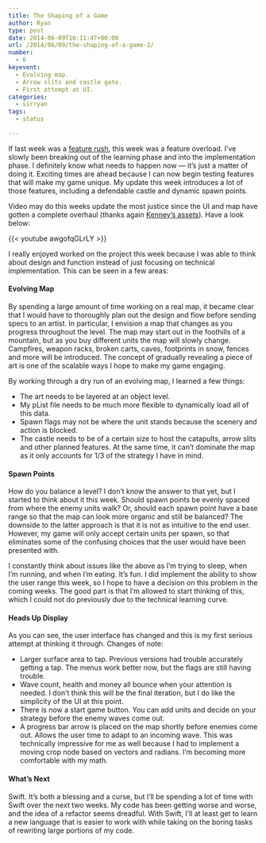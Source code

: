 ```yaml
---
title: The Shaping of a Game
author: Ryan
type: post
date: 2014-06-09T16:11:47+00:00
url: /2014/06/09/the-shaping-of-a-game-2/
number:
  - 6
keyevent:
  - Evolving map.
  - Arrow slits and castle gate.
  - First attempt at UI.
categories:
  - sirryan
tags:
  - status

---
```

If last week was a <a href="http://battleofbrothers.com/sirryan/feature-rush" target="_blank">feature rush</a>, this week was a feature overload. I&#8217;ve slowly been breaking out of the learning phase and into the implementation phase. I definitely know what needs to happen now &#8212; it&#8217;s just a matter of doing it. Exciting times are ahead because I can now begin testing features that will make my game unique. My update this week introduces a lot of those features, including a defendable castle and dynamic spawn points.

<!--more-->

Video may do this weeks update the most justice since the UI and map have gotten a complete overhaul (thanks again <a href="http://www.kenney.nl/assets" target="_blank">Kenney&#8217;s assets</a>). Have a look below:

{{< youtube awgofqGLrLY >}}

I really enjoyed worked on the project this week because I was able to think about design and function instead of just focusing on technical implementation. This can be seen in a few areas:

#### Evolving Map

By spending a large amount of time working on a real map, it became clear that I would have to thoroughly plan out the design and flow before sending specs to an artist. In particular, I envision a map that changes as you progress throughout the level. The map may start out in the foothills of a mountain, but as you buy different units the map will slowly change. Campfires, weapon racks, broken carts, caves, footprints in snow, fences and more will be introduced. The concept of gradually revealing a piece of art is one of the scalable ways I hope to make my game engaging.

By working through a dry run of an evolving map, I learned a few things:

  * The art needs to be layered at an object level.
  * My pList file needs to be much more flexible to dynamically load all of this data.
  * Spawn flags may not be where the unit stands because the scenery and action is blocked.
  * The castle needs to be of a certain size to host the catapults, arrow slits and other planned features. At the same time, it can&#8217;t dominate the map as it only accounts for 1/3 of the strategy I have in mind.

#### Spawn Points

How do you balance a level? I don&#8217;t know the answer to that yet, but I started to think about it this week. Should spawn points be evenly spaced from where the enemy units walk? Or, should each spawn point have a base range so that the map can look more organic and still be balanced? The downside to the latter approach is that it is not as intuitive to the end user. However, my game will only accept certain units per spawn, so that eliminates some of the confusing choices that the user would have been presented with.

I constantly think about issues like the above as I&#8217;m trying to sleep, when I&#8217;m running, and when I&#8217;m eating. It&#8217;s fun. I did implement the ability to show the user range this week, so I hope to have a decision on this problem in the coming weeks. The good part is that I&#8217;m allowed to start thinking of this, which I could not do previously due to the technical learning curve.

#### Heads Up Display

As you can see, the user interface has changed and this is my first serious attempt at thinking it through. Changes of note:

  * Larger surface area to tap. Previous versions had trouble accurately getting a tap. The menus work better now, but the flags are still having trouble.
  * Wave count, health and money all bounce when your attention is needed. I don&#8217;t think this will be the final iteration, but I do like the simplicity of the UI at this point.
  * There is now a start game button. You can add units and decide on your strategy before the enemy waves come out.
  * A progress bar arrow is placed on the map shortly before enemies come out. Allows the user time to adapt to an incoming wave. This was technically impressive for me as well because I had to implement a moving crop node based on vectors and radians. I&#8217;m becoming more comfortable with my math.

#### What&#8217;s Next

Swift. It&#8217;s both a blessing and a curse, but I&#8217;ll be spending a lot of time with Swift over the next two weeks. My code has been getting worse and worse, and the idea of a refactor seems dreadful. With Swift, I&#8217;ll at least get to learn a new language that is easier to work with while taking on the boring tasks of rewriting large portions of my code.